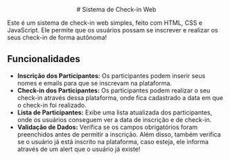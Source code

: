 <center>
# Sistema de Check-in Web
</center>

Este é um sistema de check-in web simples, feito com HTML, CSS e JavaScript. Ele permite que os usuários possam se inscrever e realizar os seus check-in de forma autônoma!

## Funcionalidades

-   **Inscrição dos Participantes:** Os participantes podem inserir seus nomes e emails para que se inscrevam na plataforma.
-   **Check-in dos Participantes:** Os participantes podem realizar o seu check-in através dessa plataforma, onde fica cadastrado a data em que o check-in foi realizado.
-   **Lista de Participantes:** Exibe uma lista atualizada dos participantes, onde os usuários conseguem ver a data de inscrição e de check-in.
-   **Validação de Dados:** Verifica se os campos obrigatórios foram preenchidos antes de permitir a inscrição. Além disso, também verifica se o usuário já está inscrito na plataforma, caso esteja, ele informa através de um alert que o usuário já existe!
